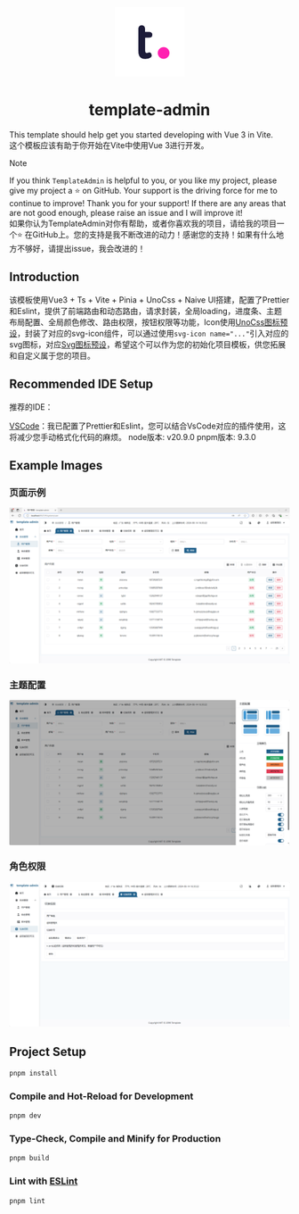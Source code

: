 <p align="center"><img src="./src/assets/img/readme_imgs/logo.png" /></p>

<h1 align="center">template-admin</h1>

This template should help get you started developing with Vue 3 in Vite.
<br>
这个模板应该有助于你开始在Vite中使用Vue 3进行开发。

> [!NOTE]
> If you think `TemplateAdmin` is helpful to you, or you like my project, please give my project a ⭐️ on GitHub. Your support is the driving force for me to continue to improve! Thank you for your support! If there are any areas that are not good enough, please raise an issue and I will improve it!
> <br>
> 如果你认为TemplateAdmin对你有帮助，或者你喜欢我的项目，请给我的项目一个⭐️ 在GitHub上。您的支持是我不断改进的动力！感谢您的支持！如果有什么地方不够好，请提出issue，我会改进的！

## Introduction

该模板使用Vue3 + Ts + Vite + Pinia + UnoCss + Naive UI搭建，配置了Prettier和Eslint，提供了前端路由和动态路由，请求封装，全局loading，进度条、主题布局配置、全局颜色修改、路由权限，按钮权限等功能，Icon使用[UnoCss图标预设](https://icones.js.org/collection/solar)，封装了对应的svg-icon组件，可以通过使用`svg-icon name="..."`引入对应的svg图标，对应[Svg图标预设](https://yesicon.app/logos/?lang=zh-hans)，希望这个可以作为您的初始化项目模板，供您拓展和自定义属于您的项目。

## Recommended IDE Setup

推荐的IDE：

[VSCode](https://code.visualstudio.com/)：我已配置了Prettier和Eslint，您可以结合VsCode对应的插件使用，这将减少您手动格式化代码的麻烦。
node版本: v20.9.0
pnpm版本: 9.3.0

## Example Images

### 页面示例

<p align="center"><img src="./src/assets/img/readme_imgs/page.png" /></p>

### 主题配置

<p align="center" style="margin-top: 10px"><img src="./src/assets/img/readme_imgs/theme.png" /></p>

### 角色权限

<p align="center" style="margin-top: 10px"><img src="./src/assets/img/readme_imgs/role.png" /></p>

## Project Setup

```sh
pnpm install
```

### Compile and Hot-Reload for Development

```sh
pnpm dev
```

### Type-Check, Compile and Minify for Production

```sh
pnpm build
```

### Lint with [ESLint](https://eslint.org/)

```sh
pnpm lint
```
